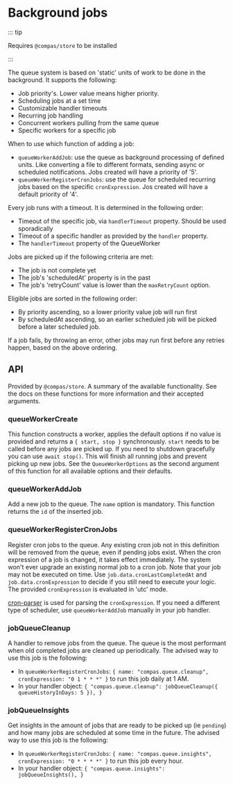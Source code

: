 # Background jobs

::: tip

Requires `@compas/store` to be installed

:::

The queue system is based on 'static' units of work to be done in the
background. It supports the following:

- Job priority's. Lower value means higher priority.
- Scheduling jobs at a set time
- Customizable handler timeouts
- Recurring job handling
- Concurrent workers pulling from the same queue
- Specific workers for a specific job

When to use which function of adding a job:

- `queueWorkerAddJob`: use the queue as background processing of defined units.
  Like converting a file to different formats, sending async or scheduled
  notifications. Jobs created will have a priority of '5'.
- `queueWorkerRegisterCronJobs`: use the queue for scheduled recurring jobs
  based on the specific `cronExpression`. Jos created will have a default
  priority of '4'.

Every job runs with a timeout. It is determined in the following order:

- Timeout of the specific job, via `handlerTimeout` property. Should be used
  sporadically
- Timeout of a specific handler as provided by the `handler` property.
- The `handlerTimeout` property of the QueueWorker

Jobs are picked up if the following criteria are met:

- The job is not complete yet
- The job's 'scheduledAt' property is in the past
- The job's 'retryCount' value is lower than the `maxRetryCount` option.

Eligible jobs are sorted in the following order:

- By priority ascending, so a lower priority value job will run first
- By scheduledAt ascending, so an earlier scheduled job will be picked before a
  later scheduled job.

If a job fails, by throwing an error, other jobs may run first before any
retries happen, based on the above ordering.

## API

Provided by `@compas/store`. A summary of the available functionality. See the
docs on these functions for more information and their accepted arguments.

### queueWorkerCreate

This function constructs a worker, applies the default options if no value is
provided and returns a `{ start, stop }` synchronously. `start` needs to be
called before any jobs are picked up. If you need to shutdown gracefully you can
use `await stop()`. This will finish all running jobs and prevent picking up new
jobs. See the `QueueWorkerOptions` as the second argument of this function for
all available options and their defaults.

### queueWorkerAddJob

Add a new job to the queue. The `name` option is mandatory. This function
returns the `id` of the inserted job.

### queueWorkerRegisterCronJobs

Register cron jobs to the queue. Any existing cron job not in this definition
will be removed from the queue, even if pending jobs exist. When the cron
expression of a job is changed, it takes effect immediately. The system won't
ever upgrade an existing normal job to a cron job. Note that your job may not be
executed on time. Use `job.data.cronLastCompletedAt` and
`job.data.cronExpression` to decide if you still need to execute your logic. The
provided `cronExpression` is evaluated in 'utc' mode.

[cron-parser](https://www.npmjs.com/package/cron-parser) is used for parsing the
`cronExpression`. If you need a different type of scheduler, use
`queueWorkerAddJob` manually in your job handler.

### jobQueueCleanup

A handler to remove jobs from the queue. The queue is the most performant when
old completed jobs are cleaned up periodically. The advised way to use this job
is the following:

- In `queueWorkerRegisterCronJobs`:
  `{ name: "compas.queue.cleanup", cronExpression: "0 1 * * *" }` to run this
  job daily at 1 AM.
- In your handler object:
  `{ "compas.queue.cleanup": jobQueueCleanup({ queueHistoryInDays: 5 }), }`

### jobQueueInsights

Get insights in the amount of jobs that are ready to be picked up (ie `pending`)
and how many jobs are scheduled at some time in the future. The advised way to
use this job is the following:

- In `queueWorkerRegisterCronJobs`:
  `{ name: "compas.queue.insights", cronExpression: "0 * * * *" }` to run this
  job every hour.
- In your handler object: `{ "compas.queue.insights": jobQueueInsights(), }`
